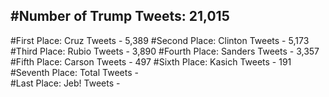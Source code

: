 #Number of Trump Tweets: 21,015
---
#First Place: Cruz Tweets - 5,389
#Second Place: Clinton Tweets - 5,173
#Third Place: Rubio Tweets - 3,890
#Fourth Place: Sanders Tweets - 3,357
#Fifth Place: Carson Tweets - 497
#Sixth Place: Kasich Tweets - 191
#Seventh Place: Total Tweets -  
#Last Place: Jeb! Tweets - 

